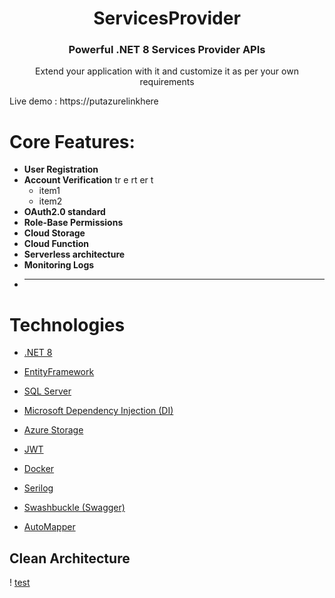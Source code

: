 <p align="center">
<h1 align="center">ServicesProvider</h1>
<h3 align="center"><strong>Powerful .NET 8 Services Provider APIs</strong></h3>
<p align="center">Extend your application with it and customize it as per your own requirements <p>



Live demo : https://putazurelinkhere

# Core Features:
 - **User Registration**
 - **Account Verification** tr e rt er t
   - item1
   - item2
 - **OAuth2.0 standard** 
 - **Role-Base Permissions**
 - **Cloud Storage**
 - **Cloud Function**
 - **Serverless architecture** 
 - **Monitoring Logs**
 - ****

# Technologies

 - [.NET 8](https://learn.microsoft.com/en-us/dotnet/core/whats-new/dotnet-8)
 - [EntityFramework](https://learn.microsoft.com/en-us/ef/)
 - [SQL Server](https://www.microsoft.com/en-us/sql-server/sql-server-downloads)
 - [Microsoft Dependency Injection (DI)](https://learn.microsoft.com/en-us/dotnet/core/extensions/dependency-injection)
 - [Azure Storage](https://azure.microsoft.com/en-us/products/storage/blobs)
 - [JWT](https://jwt.io/)
 - [Docker](https://www.docker.com/)
 - [Serilog](https://serilog.net/)
 - [Swashbuckle (Swagger)](https://learn.microsoft.com/en-us/aspnet/core/tutorials/getting-started-with-swashbuckle?view=aspnetcore-7.0&tabs=visual-studio)

 - [AutoMapper](https://automapper.org/)

 ## Clean Architecture
 ! [test](./ServicesProvider.UI/wwwroot/images/clean-arch.png)

